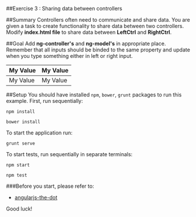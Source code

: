 ##Exercise 3 : Sharing data between controllers

##Summary
Controllers often need to communicate and share data. You are given a task to create functionality to share data between two controllers.
Modify **index.html file** to share data between **LeftCtrl** and **RightCtrl**.

##Goal
Add **ng-controller's** and **ng-model's** in appropriate place. Remember that all inputs should be binded to the same property and update when you type something either in left or right input.

| My Value     	| My Value       	|
|--------------	|----------------	|
| My Value 	| My Value  	|

##Setup
You should have installed `npm`, `bower`, `grunt`  packages to run this example. First, run sequentially:

```
npm install
```

```
bower install
```

To start the application run:

```
grunt serve
```

To start tests, run sequentially in separate terminals:

```
npm start
```

```
npm test
```

###Before you start, please refer to:
* [angularjs-the-dot](https://egghead.io/lessons/angularjs-the-dot)

Good luck!
